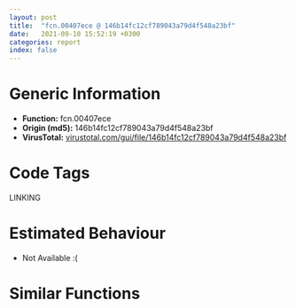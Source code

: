 ```yaml
---
layout: post
title:  "fcn.00407ece @ 146b14fc12cf789043a79d4f548a23bf"
date:   2021-09-10 15:52:19 +0300
categories: report
index: false
---
```


# Generic Information
- **Function:** fcn.00407ece
- **Origin (md5):** 146b14fc12cf789043a79d4f548a23bf
- **VirusTotal:** [virustotal.com/gui/file/146b14fc12cf789043a79d4f548a23bf][virustotal_ref]

# Code Tags
<span class="tag" id="LINKING">LINKING</span>


# Estimated Behaviour
<ul><li class="bhv-desc" id="na">Not Available :(</li></ul>

# Similar Functions
<script type="text/javascript" src="https://www.gstatic.com/charts/loader.js"></script>
<script type="text/javascript">

    google.charts.load('current', {'packages':['corechart']});
    google.charts.setOnLoadCallback(drawChart);

    function drawChart() {
    var data = new google.visualization.DataTable();
        data.addColumn('number', 'X');
        data.addColumn('number', 'Y');
        data.addColumn({type: 'string', role: 'tooltip', 'p': {'html': true}});
        data.addColumn({'type': 'string', 'role': 'style'});
        
        data.addRows([
    [90.59608459472656, -23.931766510009766, '<b><a href="/report/fcn.00407ece@146b14fc12cf789043a79d4f548a23bf">fcn.00407ece</a><br>@146b14fc12cf789043a79d4f548a23bf</b><br>', 'point { fill-color: #e0440e; }'],
[26.91584014892578, -72.96324157714844, '<b><a href="/report/fcn.00407ece@9571c7458fae91969aaed3955e433f49">fcn.00407ece</a><br>@9571c7458fae91969aaed3955e433f49</b><br>', 'null'],
[135.2318572998047, 103.85319519042969, '<b><a href="/report/fcn.00407de4@96a869ae624ddb4834a1d5a829f85469">fcn.00407de4</a><br>@96a869ae624ddb4834a1d5a829f85469</b><br>', 'null'],
[109.56841278076172, -104.28704071044922, '<b><a href="/report/fcn.00407ece@3aa98225e51cbcae2d334c8b6b4ed9fd">fcn.00407ece</a><br>@3aa98225e51cbcae2d334c8b6b4ed9fd</b><br>', 'null'],
[-37.4495849609375, -125.0182113647461, '<b><a href="/report/fcn.00407ece@e83552e81a6f265fd7baa50402d3d47d">fcn.00407ece</a><br>@e83552e81a6f265fd7baa50402d3d47d</b><br>', 'null'],
[178.830322265625, 149.0578155517578, '<b><a href="/report/fcn.00407de4@c077742bdc6d4f2c0ca7d0e2a6a94acf">fcn.00407de4</a><br>@c077742bdc6d4f2c0ca7d0e2a6a94acf</b><br>', 'null'],
[11.98777961730957, 10.616514205932617, '<b><a href="/report/fcn.00407ece@b8b9cf6862b0d68d10750002e5baaf97">fcn.00407ece</a><br>@b8b9cf6862b0d68d10750002e5baaf97</b><br>', 'null'],
[42.59283447265625, -155.14576721191406, '<b><a href="/report/fcn.00407ece@3d7f25d788af3e7f7707a736ac852465">fcn.00407ece</a><br>@3d7f25d788af3e7f7707a736ac852465</b><br>', 'null'],
[94.99699401855469, 180.3773956298828, '<b><a href="/report/fcn.00408635@20a93604f17ee6f3c2aa7b1f7a497fcf">fcn.00408635</a><br>@20a93604f17ee6f3c2aa7b1f7a497fcf</b><br>', 'null'],
[-52.92986297607422, -41.36206817626953, '<b><a href="/report/fcn.00407ece@44a756939733df3681808b122b91651f">fcn.00407ece</a><br>@44a756939733df3681808b122b91651f</b><br>', 'null'],
[231.30926513671875, 58.19245147705078, '<b><a href="/report/fcn.00407e21@e16f74a2849182d98050864255e902f8">fcn.00407e21</a><br>@e16f74a2849182d98050864255e902f8</b><br>', 'null'],

        ]);

    var options = {
        title: 'Similarity Plot',
        legend: 'none',
        colors: ['#dedbd9', '#e6693e', '#ec8f6e', '#f3b49f', '#f6c7b6'],
        tooltip: {isHtml: true, trigger: 'both'},
        explorer: {
        actions: ["dragToZoom", "rightClickToReset"],
        },
        chartArea: {
        width: '80%',
        height: '80%'
        },
        width: '100%',
        height: '100%'
    };

    var chart = new google.visualization.ScatterChart(document.getElementById('chart_div'));

    chart.draw(data, options);
    }
    
</script>


<div id="chart_div" style="width: 100%px; height: 100%;"></div>

# Disassembled Code
{% highlight nasm %}

push ebx
mov ebx, dword[sym.imp.KERNEL32.dll_LoadLibraryA]
push esi
push edi
push dword[0x476274]
call ebx
push dword[0x476278]
mov esi, dword[sym.imp.KERNEL32.dll_GetProcAddress]
mov edi, eax
push edi
call esi
push dword[0x47627c]
mov dword[0x478338], eax
push edi
call esi
push dword[0x476280]
mov dword[0x47833c], eax
push edi
call esi
push dword[0x476284]
mov dword[0x478340], eax
push edi
call esi
push dword[0x476288]
mov dword[0x478344], eax
push edi
call esi
push dword[0x47628c]
mov dword[0x478348], eax
push edi
call esi
push dword[0x476290]
mov dword[0x47834c], eax
push edi
call esi
push dword[0x476294]
mov dword[0x478350], eax
push edi
call esi
push dword[0x476298]
mov dword[0x478354], eax
push edi
call esi
push dword[0x47629c]
mov dword[0x478358], eax
push edi
call esi
push dword[0x4762a0]
mov dword[0x47835c], eax
push edi
call esi
push dword[0x4762a4]
mov dword[0x478360], eax
push edi
call esi
push dword[0x4762a8]
mov dword[0x478364], eax
push edi
call esi
push dword[0x4762ac]
mov dword[0x478368], eax
push edi
call esi
push dword[0x4762b0]
mov dword[0x47836c], eax
push edi
call esi
push dword[0x4762b4]
mov dword[0x478370], eax
push edi
call esi
push dword[0x4762b8]
mov dword[0x478374], eax
push edi
call esi
push dword[0x4762bc]
mov dword[0x478378], eax
push edi
call esi
push dword[0x4762c0]
mov dword[0x47837c], eax
push edi
call esi
push dword[0x4762c4]
mov dword[0x478380], eax
push edi
call esi
push dword[0x4762c8]
mov dword[0x478384], eax
push edi
call esi
push dword[0x476240]
mov dword[0x478388], eax
push edi
call esi
push dword[0x4762cc]
mov dword[0x47838c], eax
push edi
call esi
push dword[0x4762d0]
mov dword[0x478390], eax
push edi
call esi
push dword[0x4762d4]
mov dword[0x478394], eax
push edi
call esi
push dword[0x4762d8]
mov dword[0x478398], eax
push edi
call esi
push dword[0x4762dc]
mov dword[0x47839c], eax
push edi
call esi
push dword[0x476234]
mov dword[0x4783a0], eax
push edi
call esi
push dword[0x4762e0]
mov dword[0x4783a4], eax
push edi
call esi
push dword[0x4762e4]
mov dword[0x4783a8], eax
push edi
call esi
push dword[0x4762e8]
mov dword[0x4783ac], eax
push edi
call esi
push dword[0x4762ec]
mov dword[0x4783b0], eax
push edi
call esi
push dword[0x476268]
mov dword[0x4783b4], eax
push edi
call esi
push dword[0x4762f0]
mov dword[0x4783b8], eax
push edi
call esi
push dword[0x4762f4]
mov dword[0x4783bc], eax
push edi
call esi
push dword[0x4762f8]
mov dword[0x4783c0], eax
push edi
call esi
push dword[0x4762fc]
mov dword[0x4783c4], eax
push edi
call esi
push dword[0x476300]
mov dword[0x4783c8], eax
push edi
call esi
push dword[0x476304]
mov dword[0x4783cc], eax
push edi
call esi
push dword[0x476308]
mov dword[0x4783d0], eax
push edi
call esi
push dword[0x47630c]
mov dword[0x4783d4], eax
push edi
call esi
push dword[0x476310]
mov dword[0x4783d8], eax
push edi
call esi
push dword[0x476314]
mov dword[0x4783dc], eax
push edi
call esi
push dword[0x476318]
mov dword[0x4783e0], eax
push edi
call esi
push dword[0x47631c]
mov dword[0x4783e4], eax
push edi
call esi
push dword[0x476320]
mov dword[0x4783e8], eax
push edi
call esi
push dword[0x476324]
mov dword[0x4783ec], eax
push edi
call esi
push dword[0x476328]
mov dword[0x4783f0], eax
push edi
call esi
push dword[0x47632c]
mov dword[0x4783f4], eax
push edi
call esi
push dword[0x476330]
mov dword[0x4783f8], eax
push edi
call esi
push dword[0x476334]
mov dword[0x4783fc], eax
push edi
call esi
push dword[0x476338]
mov dword[0x478400], eax
push edi
call esi
push dword[0x47633c]
mov dword[0x478404], eax
push edi
call esi
push dword[0x476340]
mov dword[0x478408], eax
push edi
call esi
push dword[0x476344]
mov dword[0x47840c], eax
push edi
call esi
push dword[0x476348]
mov dword[0x478410], eax
push edi
call esi
push dword[0x47634c]
mov dword[0x478414], eax
push edi
call esi
push dword[0x476350]
mov dword[0x478418], eax
push edi
call esi
push dword[0x476354]
mov dword[0x47841c], eax
push edi
call esi
push dword[0x476358]
mov dword[0x478420], eax
push edi
call esi
push dword[0x47635c]
mov dword[0x478424], eax
push edi
call esi
push dword[0x476360]
mov dword[0x478428], eax
push edi
call esi
push dword[0x476364]
mov dword[0x47842c], eax
push edi
call esi
push dword[0x476368]
mov dword[0x478430], eax
push edi
call esi
push dword[0x47636c]
mov dword[0x478434], eax
push edi
call esi
push dword[0x476370]
mov dword[0x478438], eax
push edi
call esi
push dword[0x476374]
mov dword[0x47843c], eax
push edi
call esi
push dword[0x476378]
mov dword[0x478440], eax
call ebx
push dword[0x47637c]
mov edi, eax
push edi
call esi
push dword[0x476380]
mov dword[0x478444], eax
push edi
call esi
push dword[0x476384]
mov dword[0x478448], eax
push edi
call esi
push dword[0x476388]
mov dword[0x47844c], eax
push edi
call esi
push dword[0x47638c]
mov dword[0x478450], eax
push edi
call esi
push dword[0x476390]
mov dword[0x478454], eax
push edi
call esi
push dword[0x476394]
mov dword[0x478458], eax
push edi
call esi
push dword[0x476398]
mov dword[0x47845c], eax
push edi
call esi
push dword[0x47639c]
mov dword[0x478460], eax
push edi
call esi
push dword[0x4763a0]
mov dword[0x478464], eax
push edi
call esi
push dword[0x4763a4]
mov dword[0x478468], eax
push edi
call esi
push dword[0x4763a8]
mov dword[0x47846c], eax
push edi
call esi
push dword[0x4763ac]
mov dword[0x478470], eax
push edi
call esi
push dword[0x4763b0]
mov dword[0x478474], eax
push edi
call esi
push dword[0x4763b4]
mov dword[0x478478], eax
push edi
call esi
push dword[0x4763b8]
mov dword[0x47847c], eax
push edi
call esi
push dword[0x4763bc]
mov dword[0x478480], eax
push edi
call esi
push dword[0x4763c0]
mov dword[0x478484], eax
call ebx
push dword[0x4763c4]
mov edi, eax
push edi
call esi
push dword[0x4763c8]
mov dword[0x478488], eax
push edi
call esi
push dword[0x4763cc]
mov dword[0x47848c], eax
push edi
call esi
push dword[0x4763d0]
mov dword[0x478490], eax
push edi
call esi
push dword[0x4763d4]
mov dword[0x478494], eax
push edi
call esi
push dword[0x4763d8]
mov dword[0x478498], eax
push edi
call esi
push dword[0x4763dc]
mov dword[0x47849c], eax
push edi
call esi
push dword[0x4763e0]
mov dword[0x4784a0], eax
push edi
call esi
push dword[0x4763e4]
mov dword[0x4784a4], eax
push edi
call esi
push dword[0x4763e8]
mov dword[0x4784a8], eax
push edi
call esi
push dword[0x4763ec]
mov dword[0x4784ac], eax
push edi
call esi
push dword[0x4763f0]
mov dword[0x4784b0], eax
push edi
call esi
push dword[0x4763f4]
mov dword[0x4784b4], eax
push edi
call esi
push dword[0x4763f8]
mov dword[0x4784b8], eax
push edi
call esi
push dword[0x4763fc]
mov dword[0x4784bc], eax
push edi
call esi
push dword[0x476400]
mov dword[0x4784c0], eax
call ebx
push dword[0x476404]
mov edi, eax
push edi
call esi
push dword[0x476408]
mov dword[0x4784c4], eax
push edi
call esi
push dword[0x47640c]
mov dword[0x4784c8], eax
call ebx
push dword[0x476410]
mov edi, eax
push edi
call esi
push dword[0x476414]
mov dword[0x4784cc], eax
push edi
call esi
push dword[0x476418]
mov dword[0x4784d0], eax
push edi
call esi
push dword[0x47641c]
mov dword[0x4784d4], eax
push edi
call esi
push dword[0x476420]
mov dword[0x4784d8], eax
push edi
call esi
push dword[0x476424]
mov dword[0x4784dc], eax
push edi
call esi
push dword[0x476428]
mov dword[0x4784e0], eax
call ebx
push dword[0x47642c]
mov edi, eax
push edi
call esi
push dword[0x476430]
mov dword[0x4784e4], eax
push edi
call esi
push dword[0x476434]
mov dword[0x4784e8], eax
push edi
call esi
push dword[0x476438]
mov dword[0x4784ec], eax
push edi
call esi
push dword[0x47643c]
mov dword[0x4784f0], eax
call ebx
push dword[0x476440]
mov edi, eax
push edi
call esi
push dword[0x476444]
mov dword[0x4784f4], eax
push edi
call esi
push dword[0x476448]
mov dword[0x4784f8], eax
push edi
call esi
push dword[0x47644c]
mov dword[0x4784fc], eax
push edi
call esi
mov dword[0x478500], eax
push dword[0x476450]
push edi
call esi
push dword[0x476454]
mov dword[0x478504], eax
push edi
call esi
push dword[0x476458]
mov dword[0x478508], eax
call ebx
push dword[0x47645c]
mov edi, eax
push edi
call esi
push dword[0x476460]
mov dword[0x47850c], eax
push edi
call esi
push dword[0x476464]
mov dword[0x478510], eax
push edi
call esi
push dword[0x476468]
mov dword[0x478514], eax
push edi
call esi
push dword[0x47646c]
mov dword[0x478518], eax
push edi
call esi
push dword[0x476470]
mov dword[0x47851c], eax
push edi
call esi
push dword[0x476474]
mov dword[0x478520], eax
push edi
call esi
push dword[0x476478]
mov dword[0x478524], eax
push edi
call esi
push dword[0x47647c]
mov dword[0x478528], eax
push edi
call esi
push dword[0x476480]
mov dword[0x47852c], eax
push edi
call esi
push dword[0x476484]
mov dword[0x478530], eax
push edi
call esi
push dword[0x476488]
mov dword[0x478534], eax
push edi
call esi
push dword[0x47648c]
mov dword[0x478538], eax
push edi
call esi
push dword[0x476490]
mov dword[0x47853c], eax
call ebx
push dword[0x476494]
mov edi, eax
push edi
call esi
push dword[0x476498]
mov dword[0x478540], eax
push edi
call esi
push dword[0x47649c]
mov dword[0x478544], eax
call ebx
push dword[0x4764a0]
mov edi, eax
push edi
call esi
mov dword[0x478548], eax
push dword[0x4764a4]
push edi
call esi
push dword[0x4764a8]
mov dword[0x47854c], eax
push edi
call esi
push dword[0x4764ac]
mov dword[0x478550], eax
push edi
call esi
push dword[0x4764b0]
mov dword[0x478554], eax
push edi
call esi
push dword[0x4764b4]
mov dword[0x478558], eax
push edi
call esi
push dword[0x4764b8]
mov dword[0x47855c], eax
push edi
call esi
push dword[0x4764bc]
mov dword[0x478560], eax
push edi
call esi
push dword[0x4764c0]
mov dword[0x478564], eax
push edi
call esi
push dword[0x4764c4]
mov dword[0x478568], eax
push edi
call esi
push dword[0x4764c8]
mov dword[0x47856c], eax
push edi
call esi
push dword[0x4764cc]
mov dword[0x478570], eax
push edi
call esi
push dword[0x4764d0]
mov dword[0x478574], eax
push edi
call esi
push dword[0x4764d4]
mov dword[0x478578], eax
push edi
call esi
push dword[0x4764d8]
mov dword[0x47857c], eax
push edi
call esi
push dword[0x4764dc]
mov dword[0x478580], eax
push edi
call esi
push dword[0x4764e0]
mov dword[0x478584], eax
push edi
call esi
push dword[0x4764e4]
mov dword[0x478588], eax
push edi
call esi
push dword[0x4764e8]
mov dword[0x47858c], eax
push edi
call esi
push dword[0x4764ec]
mov dword[0x478590], eax
push edi
call esi
push dword[0x4764f0]
mov dword[0x478594], eax
push edi
call esi
push dword[0x4764f4]
mov dword[0x478598], eax
push edi
call esi
push dword[0x4764f8]
mov dword[0x47859c], eax
call ebx
push dword[0x4764fc]
push eax
call esi
pop edi
pop esi
mov dword[0x4785a0], eax
mov eax, 0x478338
pop ebx
ret

{% endhighlight %}

[virustotal_ref]: https://www.virustotal.com/gui/file/146b14fc12cf789043a79d4f548a23bf